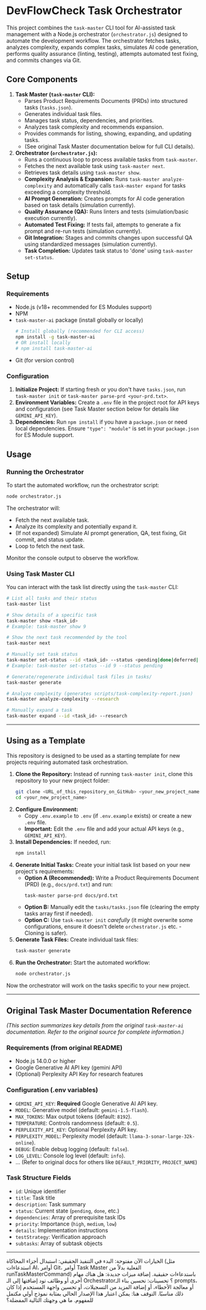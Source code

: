# DevFlowCheck Task Orchestrator

This project combines the `task-master` CLI tool for AI-assisted task management with a Node.js orchestrator (`orchestrator.js`) designed to automate the development workflow. The orchestrator fetches tasks, analyzes complexity, expands complex tasks, simulates AI code generation, performs quality assurance (linting, testing), attempts automated test fixing, and commits changes via Git.

## Core Components

1.  **Task Master (`task-master` CLI):**
    *   Parses Product Requirements Documents (PRDs) into structured tasks (`tasks.json`).
    *   Generates individual task files.
    *   Manages task status, dependencies, and priorities.
    *   Analyzes task complexity and recommends expansion.
    *   Provides commands for listing, showing, expanding, and updating tasks.
    *   (See original Task Master documentation below for full CLI details).
2.  **Orchestrator (`orchestrator.js`):**
    *   Runs a continuous loop to process available tasks from `task-master`.
    *   Fetches the next available task using `task-master next`.
    *   Retrieves task details using `task-master show`.
    *   **Complexity Analysis & Expansion:** Runs `task-master analyze-complexity` and automatically calls `task-master expand` for tasks exceeding a complexity threshold.
    *   **AI Prompt Generation:** Creates prompts for AI code generation based on task details (simulation currently).
    *   **Quality Assurance (QA):** Runs linters and tests (simulation/basic execution currently).
    *   **Automated Test Fixing:** If tests fail, attempts to generate a fix prompt and re-run tests (simulation currently).
    *   **Git Integration:** Stages and commits changes upon successful QA using standardized messages (simulation currently).
    *   **Task Completion:** Updates task status to 'done' using `task-master set-status`.

## Setup

### Requirements

*   Node.js (v18+ recommended for ES Modules support)
*   NPM
*   `task-master-ai` package (install globally or locally)
    ```bash
    # Install globally (recommended for CLI access)
    npm install -g task-master-ai 
    # OR install locally
    # npm install task-master-ai
    ```
*   Git (for version control)

### Configuration

1.  **Initialize Project:** If starting fresh or you don't have `tasks.json`, run `task-master init` or `task-master parse-prd <your-prd.txt>`.
2.  **Environment Variables:** Create a `.env` file in the project root for API keys and configuration (see Task Master section below for details like `GEMINI_API_KEY`).
3.  **Dependencies:** Run `npm install` if you have a `package.json` or need local dependencies. Ensure `"type": "module"` is set in your `package.json` for ES Module support.

## Usage

### Running the Orchestrator

To start the automated workflow, run the orchestrator script:

```bash
node orchestrator.js 
```

The orchestrator will:
*   Fetch the next available task.
*   Analyze its complexity and potentially expand it.
*   (If not expanded) Simulate AI prompt generation, QA, test fixing, Git commit, and status update.
*   Loop to fetch the next task.

Monitor the console output to observe the workflow.

### Using Task Master CLI

You can interact with the task list directly using the `task-master` CLI:

```bash
# List all tasks and their status
task-master list

# Show details of a specific task
task-master show <task_id> 
# Example: task-master show 9

# Show the next task recommended by the tool
task-master next

# Manually set task status
task-master set-status --id <task_id> --status <pending|done|deferred|...>
# Example: task-master set-status --id 9 --status pending

# Generate/regenerate individual task files in tasks/
task-master generate

# Analyze complexity (generates scripts/task-complexity-report.json)
task-master analyze-complexity --research

# Manually expand a task
task-master expand --id <task_id> --research 
```

---

## Using as a Template

This repository is designed to be used as a starting template for new projects requiring automated task orchestration.

1.  **Clone the Repository:** Instead of running `task-master init`, clone this repository to your new project folder:
    ```bash
    git clone <URL_of_this_repository_on_GitHub> <your_new_project_name>
    cd <your_new_project_name>
    ```
2.  **Configure Environment:**
    *   Copy `.env.example` to `.env` (if `.env.example` exists) or create a new `.env` file.
    *   **Important:** Edit the `.env` file and add your actual API keys (e.g., `GEMINI_API_KEY`).
3.  **Install Dependencies:** If needed, run:
    ```bash
    npm install
    ```
4.  **Generate Initial Tasks:** Create your initial task list based on your new project's requirements:
    *   **Option A (Recommended):** Write a Product Requirements Document (PRD) (e.g., `docs/prd.txt`) and run:
        ```bash
        task-master parse-prd docs/prd.txt
        ```
    *   **Option B:** Manually edit the `tasks/tasks.json` file (clearing the empty tasks array first if needed).
    *   **Option C:** Use `task-master init` *carefully* (it might overwrite some configurations, ensure it doesn't delete `orchestrator.js` etc. - Cloning is safer).
5.  **Generate Task Files:** Create individual task files:
    ```bash
    task-master generate
    ```
6.  **Run the Orchestrator:** Start the automated workflow:
    ```bash
    node orchestrator.js
    ```

Now the orchestrator will work on the tasks specific to your new project.

---

## Original Task Master Documentation Reference

*(This section summarizes key details from the original `task-master-ai` documentation. Refer to the original source for complete information.)*

### Requirements (from original README)

- Node.js 14.0.0 or higher
- Google Generative AI API key (gemini API)
- (Optional) Perplexity API Key for research features

### Configuration (.env variables)

- `GEMINI_API_KEY`: **Required** Google Generative AI API key.
- `MODEL`: Generative model (default: `gemini-1.5-flash`).
- `MAX_TOKENS`: Max output tokens (default: `8192`).
- `TEMPERATURE`: Controls randomness (default: `0.5`).
- `PERPLEXITY_API_KEY`: Optional Perplexity API key.
- `PERPLEXITY_MODEL`: Perplexity model (default: `llama-3-sonar-large-32k-online`).
- `DEBUG`: Enable debug logging (default: `false`).
- `LOG_LEVEL`: Console log level (default: `info`).
- ... (Refer to original docs for others like `DEFAULT_PRIORITY`, `PROJECT_NAME`)

### Task Structure Fields

- `id`: Unique identifier
- `title`: Task title
- `description`: Task summary
- `status`: Current state (`pending`, `done`, etc.)
- `dependencies`: Array of prerequisite task IDs
- `priority`: Importance (`high`, `medium`, `low`)
- `details`: Implementation instructions
- `testStrategy`: Verification approach
- `subtasks`: Array of subtask objects

---

الخيارات الآن مفتوحة:
البدء في التنفيذ الحقيقي: استبدال أجزاء المحاكاة (مثل استدعاءات AI، أوامر Git، أوامر Task Master الفعلية بدلاً من runTaskMasterCommand) باستدعاءات حقيقية.
إضافة ميزات جديدة: هل هناك مهام أخرى أو وظائف تود إضافتها إلى الـ Orchestrator؟
تحسينات: تحسين بناء الـ prompts، أو معالجة الأخطاء، أو إضافة المزيد من التسجيلات، أو تحسين واجهة المستخدم إذا كان ذلك مناسبًا.
التوقف هنا: يمكن اعتبار هذا الإصدار الحالي بمثابة نموذج أولي مكتمل للمفهوم.
ما هي وجهتك التالية المفضلة؟